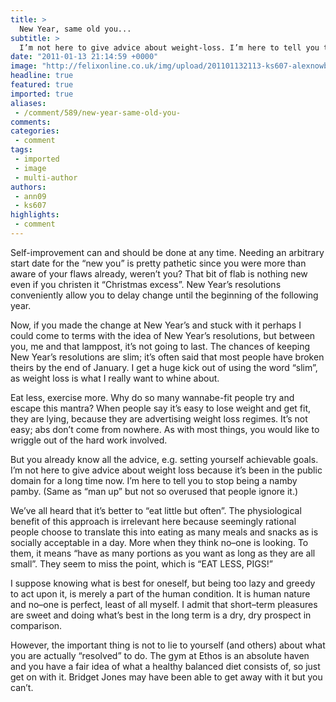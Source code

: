 ```yaml
---
title: >
  New Year, same old you...
subtitle: >
  I’m not here to give advice about weight-loss. I’m here to tell you to man up!
date: "2011-01-13 21:14:59 +0000"
image: "http://felixonline.co.uk/img/upload/201101132113-ks607-alexnowb.jpg"
headline: true
featured: true
imported: true
aliases:
 - /comment/589/new-year-same-old-you-
comments:
categories:
 - comment
tags:
 - imported
 - image
 - multi-author
authors:
 - ann09
 - ks607
highlights:
 - comment
---
```


Self-improvement can and should be done at any time. Needing an arbitrary start date for the “new you” is pretty pathetic since you were more than aware of your flaws already, weren’t you? That bit of flab is nothing new even if you christen it “Christmas excess”. New Year’s resolutions conveniently allow you to delay change until the beginning of the following year.

Now, if you made the change at New Year’s and stuck with it perhaps I could come to terms with the idea of New Year’s resolutions, but between you, me and that lamppost, it’s not going to last. The chances of keeping New Year’s resolutions are slim; it’s often said that most people have broken theirs by the end of January. I get a huge kick out of using the word “slim”, as weight loss is what I really want to whine about.

Eat less, exercise more. Why do so many wannabe-fit people try and escape this mantra? When people say it’s easy to lose weight and get fit, they are lying, because they are advertising weight loss regimes. It’s not easy; abs don’t come from nowhere. As with most things, you would like to wriggle out of the hard work involved.

But you already know all the advice, e.g. setting yourself achievable goals. I’m not here to give advice about weight loss because it’s been in the public domain for a long time now. I’m here to tell you to stop being a namby pamby. (Same as “man up” but not so overused that people ignore it.)

We’ve all heard that it’s better to “eat little but often”. The physiological benefit of this approach is irrelevant here because seemingly rational people choose to translate this into eating as many meals and snacks as is socially acceptable in a day. More when they think no–one is looking. To them, it means “have as many portions as you want as long as they are all small”. They seem to miss the point, which is “EAT LESS, PIGS!”

I suppose knowing what is best for oneself, but being too lazy and greedy to act upon it, is merely a part of the human condition. It is human nature and no–one is perfect, least of all myself. I admit that short–term pleasures are sweet and doing what’s best in the long term is a dry, dry prospect in comparison.

However, the important thing is not to lie to yourself (and others) about what you are actually “resolved” to do. The gym at Ethos is an absolute haven and you have a fair idea of what a healthy balanced diet consists of, so just get on with it. Bridget Jones may have been able to get away with it but you can’t.
